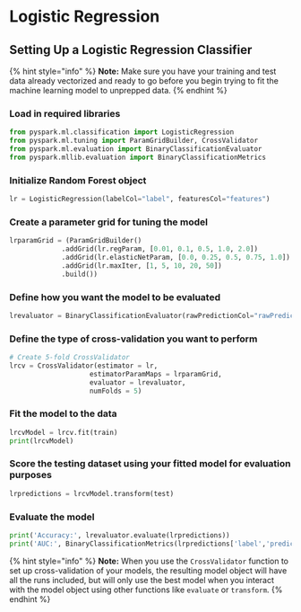 # Logistic Regression

## Setting Up a Logistic Regression Classifier

{% hint style="info" %}
**Note:** Make sure you have your training and test data already vectorized and ready to go before you begin trying to fit the machine learning model to unprepped data.
{% endhint %}

### Load in required libraries

```python
from pyspark.ml.classification import LogisticRegression
from pyspark.ml.tuning import ParamGridBuilder, CrossValidator
from pyspark.ml.evaluation import BinaryClassificationEvaluator
from pyspark.mllib.evaluation import BinaryClassificationMetrics
```

### Initialize Random Forest object

```python
lr = LogisticRegression(labelCol="label", featuresCol="features")
```

### Create a parameter grid for tuning the model

```python
lrparamGrid = (ParamGridBuilder()
             .addGrid(lr.regParam, [0.01, 0.1, 0.5, 1.0, 2.0])
             .addGrid(lr.elasticNetParam, [0.0, 0.25, 0.5, 0.75, 1.0])
             .addGrid(lr.maxIter, [1, 5, 10, 20, 50])
             .build())
```

### Define how you want the model to be evaluated

```python
lrevaluator = BinaryClassificationEvaluator(rawPredictionCol="rawPrediction")
```

### Define the type of cross-validation you want to perform

```python
# Create 5-fold CrossValidator
lrcv = CrossValidator(estimator = lr,
                    estimatorParamMaps = lrparamGrid,
                    evaluator = lrevaluator,
                    numFolds = 5)
```

### Fit the model to the data

```python
lrcvModel = lrcv.fit(train)
print(lrcvModel)
```

### Score the testing dataset using your fitted model for evaluation purposes

```python
lrpredictions = lrcvModel.transform(test)
```

### Evaluate the model

```python
print('Accuracy:', lrevaluator.evaluate(lrpredictions))
print('AUC:', BinaryClassificationMetrics(lrpredictions['label','prediction'].rdd).areaUnderROC)
```

{% hint style="info" %}
**Note:** When you use the `CrossValidator` function to set up cross-validation of your models, the resulting model object will have all the runs included, but will only use the best model when you interact with the model object using other functions like `evaluate` or `transform`.
{% endhint %}




